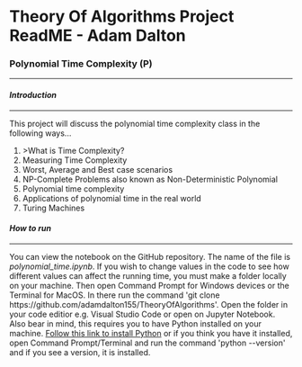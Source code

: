 <h1>Theory Of Algorithms Project ReadME - Adam Dalton</h1>
<h3>Polynomial Time Complexity (P)</h3>
<hr>

<i><h4>Introduction</h4></i>
<hr>
<p>This project will discuss the polynomial time complexity class in the following ways...</p>
  <ol>
  <li>>What is Time Complexity?</li>
  <li>Measuring Time Complexity</li>
  <li>Worst, Average and Best case scenarios</li>
  <li>NP-Complete Problems also known as Non-Deterministic Polynomial</li>
  <li>Polynomial time complexity</li>
  <li>Applications of polynomial time in the real world</li>
  <li>Turing Machines</li>
  </ol>
  
<i><h4>How to run</h4></i>
<hr>
<p>You can view the notebook on the GitHub repository. The name of the file is <i>polynomial_time.ipynb</i>. If you wish to change values in the code to see how different values can affect the running time, you must make a folder locally on your machine. Then open Command Prompt for Windows devices or the Terminal for MacOS. In there run the command 'git clone https://github.com/adamdalton155/TheoryOfAlgorithms'. Open the folder in your code editior e.g. Visual Studio Code or open on Jupyter Notebook. Also bear in mind, this requires you to have Python installed on your machine. <a href="https://www.python.org/downloads/"> Follow this link to install Python</a> or if you think you have it installed, open Command Prompt/Terminal and run the command 'python --version' and if you see a version, it is installed.</p>




